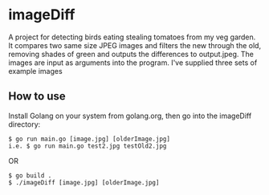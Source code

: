 # imageDiff
A project for detecting birds eating stealing tomatoes from my veg garden. It compares two same size JPEG images and filters the new through the old, removing shades of green and outputs the differences to output.jpeg. The images are input as arguments into the program. I've supplied three sets of example images

## How to use
Install Golang on your system from golang.org, then go into the imageDiff directory:

    $ go run main.go [image.jpg] [olderImage.jpg]
    i.e. $ go run main.go test2.jpg testOld2.jpg
OR

    $ go build .
    $ ./imageDiff [image.jpg] [olderImage.jpg]
